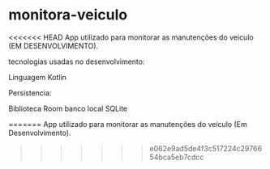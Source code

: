 # monitora-veiculo
<<<<<<< HEAD
App utilizado para monitorar as manutenções do veiculo (EM DESENVOLVIMENTO).

tecnologias usadas no desenvolvimento:

Linguagem Kotlin

Persistencia: 

Biblioteca Room 
banco local SQLite 




=======
App utilizado para monitorar as manutenções do veiculo (Em Desenvolvimento).
>>>>>>> e062e9ad5de4f3c517224c2976654bca5eb7cdcc
